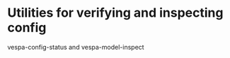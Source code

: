 <!-- Copyright 2017 Yahoo Holdings. Licensed under the terms of the Apache 2.0 license. See LICENSE in the project root. -->
# Utilities for verifying and inspecting config

vespa-config-status and vespa-model-inspect
